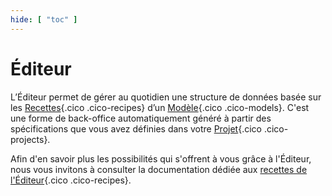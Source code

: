 ```yaml
---
hide: [ "toc" ]
---
```

# Éditeur

L’Éditeur permet de gérer au quotidien une structure de données basée sur les [Recettes](/fr/concepts/recipes/){.cico .cico-recipes} d’un [Modèle](/fr/concepts/catalog/models/){.cico .cico-models}. C'est une forme de back-office automatiquement généré à partir des
spécifications que vous avez définies dans votre [Projet](/fr/concepts/catalog/projects/){.cico .cico-projects}.

Afin d'en savoir plus les possibilités qui s'offrent à vous grâce à l'Éditeur, nous vous invitons à consulter la documentation dédiée aux [recettes de l'Éditeur](/fr/concepts/recipes/){.cico .cico-recipes}.
